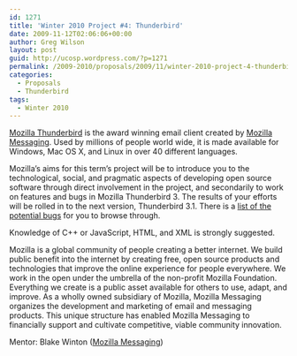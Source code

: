 ```yaml
---
id: 1271
title: 'Winter 2010 Project #4: Thunderbird'
date: 2009-11-12T02:06:06+00:00
author: Greg Wilson
layout: post
guid: http://ucosp.wordpress.com/?p=1271
permalink: /2009-2010/proposals/2009/11/winter-2010-project-4-thunderbird/
categories:
  - Proposals
  - Thunderbird
tags:
  - Winter 2010
---
```

[Mozilla Thunderbird](https://www.mozillamessaging.com/en-US/thunderbird/features/) is the award winning email client created by [Mozilla Messaging](https://www.mozillamessaging.com/). Used by millions of people world wide, it is made available for Windows, Mac OS X, and Linux in over 40 different languages.

Mozilla&#8217;s aims for this term&#8217;s project will be to introduce you to the technological, social, and pragmatic aspects of developing open source software through direct involvement in the project, and secondarily to work on features and bugs in Mozilla Thunderbird 3. The results of your efforts will be rolled in to the next version, Thunderbird 3.1. There is a [list of the potential bugs](http://bit.ly/tb-available-bugs) for you to browse through.

Knowledge of C++ or JavaScript, HTML, and XML is strongly suggested.

Mozilla is a global community of people creating a better internet. We build public benefit into the internet by creating free, open source products and technologies that improve the online experience for people everywhere. We work in the open under the umbrella of the non-profit Mozilla Foundation. Everything we create is a public asset available for others to use, adapt, and improve. As a wholly owned subsidiary of Mozilla, Mozilla Messaging organizes the development and marketing of email and messaging products. This unique structure has enabled Mozilla Messaging to financially support and cultivate competitive, viable community innovation.

Mentor: Blake Winton ([Mozilla Messaging](http://www.mozillamessaging.com))